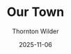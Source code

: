 ---
layout: show-info
slug: our-town
hidden: false


title: Our Town
subheader: 
author: Thornton Wilder
description: 
  - A breakfast before school, first loves, and those quiet ordinary miracles that fill our days. Welcome to Grover’s Corners, NH, in the year 1901. Everyone knows each others' business, and the milkman still makes house calls. 
  - Thornton Wilder’s “Our Town” might look like your average slice of small-town life, but the people of Grover’s Corners remind us how life’s biggest moments often hide in the smallest details.
access_note: This show contains discussions of suicide, death, alcoholism, and domestic violence. 


year: 2025
quarter: Fall
week: 6
location: Logan Theater East
location_link: /locations/east
season: 2025-2026 Shows
date: 2025-11-06


tickets_link: https://uchicago-student-orgs.myshopify.com/products/our-town?pr_prod_strat=collection_fallback&pr_rec_id=4e69e11b2&pr_rec_pid=9166141161640&pr_ref_pid=9166243561640&pr_seq=uniform
vimeo_link: 


roles: ###
#   Cast: ###
#     bio_file: 
#   Production Staff: ###
#     bio_file: 


audition_contact: ###
  - name: Genevieve Robinson
    email: geneviever@uchicago.edu
    role: Stage Manager
production_contact: ###
  - name: Maya Miller
    email: mmiller8272@uchicago.edu
    role: Production Manager


signup_link: https://docs.google.com/document/d/1HI8lNT8VAG5bdWt2Al1YG2sCzHNxJuvqyuXEoUfsOaU/edit?usp=drive_link
sides_link: https://docs.google.com/document/d/1foQLmByTfL7H7mCWfwkccqqirtO6Mzope8DKlMWRlxI/edit?usp=drive_link
other_links: ###
  More Info: https://drive.google.com/drive/folders/1AtLPNRga0Vp9B7bcZKnpolQM8akMykSj?usp=drive_link
---